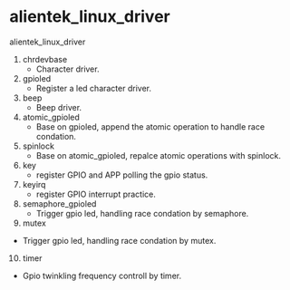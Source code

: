 # alientek_linux_driver
alientek_linux_driver

1. chrdevbase
   * Character driver.
2. gpioled
   * Register a led character driver.
3. beep
   * Beep driver.
4. atomic_gpioled
   * Base on gpioled, append the atomic operation to handle race condation.
5. spinlock
   * Base on atomic_gpioled, repalce atomic operations with spinlock.
6. key
   * register GPIO and APP polling the gpio status.
7. keyirq
   * register GPIO interrupt practice.
8. semaphore_gpioled
   * Trigger gpio led, handling race condation by semaphore.
9.  mutex
   * Trigger gpio led, handling race condation by mutex.
10. timer
   * Gpio twinkling frequency controll by timer.
